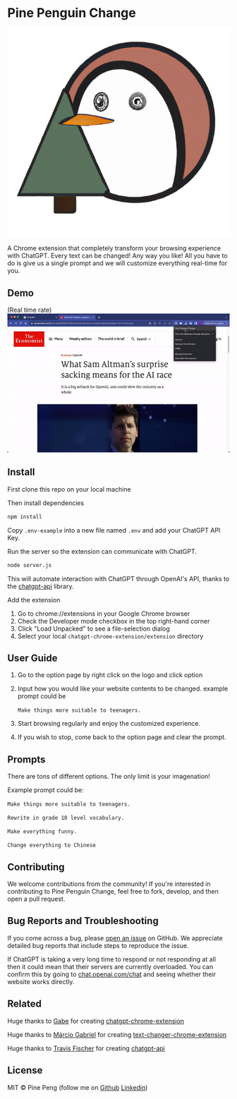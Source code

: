 # Pine Penguin Change 

![alt text](https://github.com/colinpeng-datascience/pine-penguin-change/blob/main/extension/assets/icon.png)

A Chrome extension that completely transform your browsing experience with ChatGPT. 
Every text can be changed! Any way you like! All you have to do is give us a single prompt and we will customize everything real-time for you.
## Demo
(Real time rate)
![alt text](https://github.com/colinpeng-datascience/pine-penguin-change/blob/main/extension/assets/demo.gif?raw=true)

## Install

First clone this repo on your local machine

Then install dependencies

```bash
npm install
```

Copy `.env-example` into a new file named `.env` and add your ChatGPT API Key.

Run the server so the extension can communicate with ChatGPT.

```bash
node server.js
```

This will automate interaction with ChatGPT through OpenAI's API, thanks to the [chatgpt-api](https://github.com/transitive-bullshit/chatgpt-api) library.

Add the extension

1. Go to chrome://extensions in your Google Chrome browser
2. Check the Developer mode checkbox in the top right-hand corner
3. Click "Load Unpacked" to see a file-selection dialog
4. Select your local `chatgpt-chrome-extension/extension` directory

## User Guide

1. Go to the option page by right click on the logo and click option
2. Input how you would like your website contents to be changed.
    example prompt could be 
    
    `Make things more suitable to teenagers.` 
3. Start browsing regularly and enjoy the customized experience.
4. If you wish to stop, come back to the option page and clear the prompt.

## Prompts

There are tons of different options. The only limit is your imagenation! 

Example prompt could be: 

`Make things more suitable to teenagers.` 

`Rewrite in grade 10 level vocabulary.` 

`Make everything funny.` 

`Change everything to Chinese` 

## Contributing

We welcome contributions from the community! If you're interested in contributing to Pine Penguin Change, feel free to fork, develop, and then open a pull request.

## Bug Reports and Troubleshooting

If you come across a bug, please [open an issue](https://github.com/colinpeng-datascience/pine-penguin-change/issues) on GitHub. We appreciate detailed bug reports that include steps to reproduce the issue.

If ChatGPT is taking a very long time to respond or not responding at all then it could mean that their servers are currently overloaded. You can confirm this by going to [chat.openai.com/chat](https://chat.openai.com/chat) and seeing whether their website works directly.

## Related
Huge thanks to <a href="https://twitter.com/gabe_ragland">Gabe</a> for creating [chatgpt-chrome-extension](https://github.com/gragland/chatgpt-chrome-extension)

Huge thanks to <a href="https://www.linkedin.com/in/marcioggs/">
Márcio Gabriel</a> for creating [text-changer-chrome-extension](https://github.com/marcioggs/text-changer-chrome-extension)

Huge thanks to <a href="https://twitter.com/transitive_bs">Travis Fischer</a> for creating [chatgpt-api](https://github.com/transitive-bullshit/chatgpt-api)

## License

MIT © Pine Peng (follow me on <a href="https://github.com/colinpeng-datascience">Github</a> <a href="https://www.linkedin.com/in/yi-wei-peng/">Linkedin</a>)
